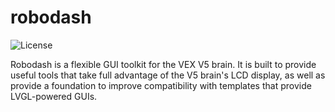 # robodash
![License](https://img.shields.io/github/license/unwieldycat/robodash)

Robodash is a flexible GUI toolkit for the VEX V5 brain. It is built to provide useful tools that take full advantage of the V5 brain's LCD display, as well as provide a foundation to improve compatibility with templates that provide LVGL-powered GUIs.